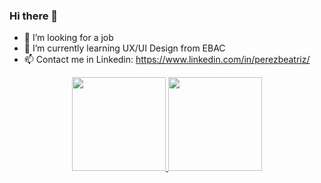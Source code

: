 ### Hi there 👋

- 💼 I’m looking for a job 
- 🌱 I’m currently learning UX/UI Design from EBAC
- 📫 Contact me in Linkedin: https://www.linkedin.com/in/perezbeatriz/

<div align="center">
  <a href="https://github.com/Bee-Pirez">
  <img height="150em" src="https://github-readme-stats.vercel.app/api?username=Bee-Pirez&show_icons=true&theme=tokyonight&include_all_commits=true&count_private=true"/>
  <img height="150em" src="https://github-readme-stats.vercel.app/api/top-langs/?username=Bee-Pirez&layout=compact&langs_count=7&theme=tokyonight"/>
</div>
